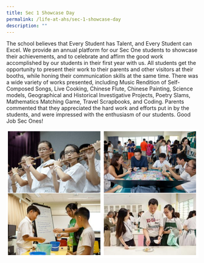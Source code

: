 ```yaml
---
title: Sec 1 Showcase Day
permalink: /life-at-ahs/sec-1-showcase-day
description: ""
---
```

The school believes that Every Student has Talent, and Every Student can Excel. We provide an annual platform for our Sec One students to showcase their achievements, and to celebrate and affirm the good work accomplished by our students in their first year with us. All students get the opportunity to present their work to their parents and other visitors at their booths, while honing their communication skills at the same time. There was a wide variety of works presented, including Music Rendition of Self-Composed Songs, Live Cooking, Chinese Flute, Chinese Painting, Science models, Geographical and Historical Investigative Projects, Poetry Slams, Mathematics Matching Game, Travel Scrapbooks, and Coding. Parents commented that they appreciated the hard work and efforts put in by the students, and were impressed with the enthusiasm of our students. Good Job Sec Ones!

![s1](/images/s1.png)